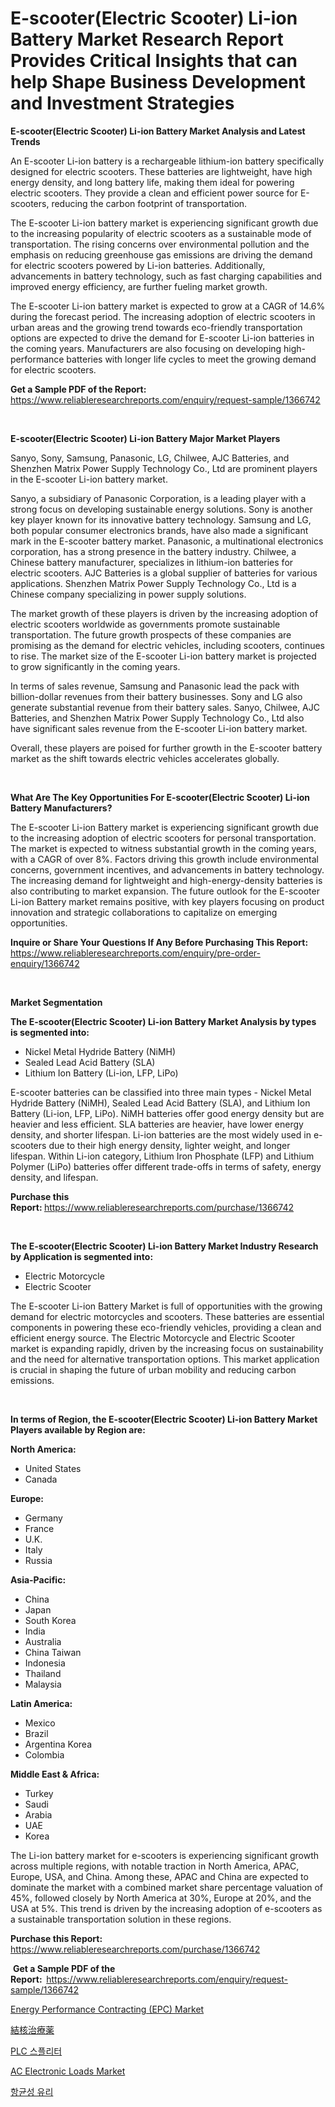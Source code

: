 <p><h1>E-scooter(Electric Scooter) Li-ion Battery Market Research Report Provides Critical Insights that can help Shape Business Development and Investment Strategies</h1></p><p><strong>E-scooter(Electric Scooter) Li-ion Battery Market Analysis and Latest Trends</strong></p>
<p><p>An E-scooter Li-ion battery is a rechargeable lithium-ion battery specifically designed for electric scooters. These batteries are lightweight, have high energy density, and long battery life, making them ideal for powering electric scooters. They provide a clean and efficient power source for E-scooters, reducing the carbon footprint of transportation.</p><p>The E-scooter Li-ion battery market is experiencing significant growth due to the increasing popularity of electric scooters as a sustainable mode of transportation. The rising concerns over environmental pollution and the emphasis on reducing greenhouse gas emissions are driving the demand for electric scooters powered by Li-ion batteries. Additionally, advancements in battery technology, such as fast charging capabilities and improved energy efficiency, are further fueling market growth.</p><p>The E-scooter Li-ion battery market is expected to grow at a CAGR of 14.6% during the forecast period. The increasing adoption of electric scooters in urban areas and the growing trend towards eco-friendly transportation options are expected to drive the demand for E-scooter Li-ion batteries in the coming years. Manufacturers are also focusing on developing high-performance batteries with longer life cycles to meet the growing demand for electric scooters.</p></p>
<p><strong>Get a Sample PDF of the Report:&nbsp;</strong> <a href="https://www.reliableresearchreports.com/enquiry/request-sample/1366742">https://www.reliableresearchreports.com/enquiry/request-sample/1366742</a></p>
<p>&nbsp;</p>
<p><strong>E-scooter(Electric Scooter) Li-ion Battery Major Market Players</strong></p>
<p><p>Sanyo, Sony, Samsung, Panasonic, LG, Chilwee, AJC Batteries, and Shenzhen Matrix Power Supply Technology Co., Ltd are prominent players in the E-scooter Li-ion battery market. </p><p>Sanyo, a subsidiary of Panasonic Corporation, is a leading player with a strong focus on developing sustainable energy solutions. Sony is another key player known for its innovative battery technology. Samsung and LG, both popular consumer electronics brands, have also made a significant mark in the E-scooter battery market. Panasonic, a multinational electronics corporation, has a strong presence in the battery industry. Chilwee, a Chinese battery manufacturer, specializes in lithium-ion batteries for electric scooters. AJC Batteries is a global supplier of batteries for various applications. Shenzhen Matrix Power Supply Technology Co., Ltd is a Chinese company specializing in power supply solutions.</p><p>The market growth of these players is driven by the increasing adoption of electric scooters worldwide as governments promote sustainable transportation. The future growth prospects of these companies are promising as the demand for electric vehicles, including scooters, continues to rise. The market size of the E-scooter Li-ion battery market is projected to grow significantly in the coming years.</p><p>In terms of sales revenue, Samsung and Panasonic lead the pack with billion-dollar revenues from their battery businesses. Sony and LG also generate substantial revenue from their battery sales. Sanyo, Chilwee, AJC Batteries, and Shenzhen Matrix Power Supply Technology Co., Ltd also have significant sales revenue from the E-scooter Li-ion battery market.</p><p>Overall, these players are poised for further growth in the E-scooter battery market as the shift towards electric vehicles accelerates globally.</p></p>
<p>&nbsp;</p>
<p><strong>What Are The Key Opportunities For E-scooter(Electric Scooter) Li-ion Battery Manufacturers?</strong></p>
<p><p>The E-scooter Li-ion Battery market is experiencing significant growth due to the increasing adoption of electric scooters for personal transportation. The market is expected to witness substantial growth in the coming years, with a CAGR of over 8%. Factors driving this growth include environmental concerns, government incentives, and advancements in battery technology. The increasing demand for lightweight and high-energy-density batteries is also contributing to market expansion. The future outlook for the E-scooter Li-ion Battery market remains positive, with key players focusing on product innovation and strategic collaborations to capitalize on emerging opportunities.</p></p>
<p><strong>Inquire or Share Your Questions If Any Before Purchasing This Report:</strong> <a href="https://www.reliableresearchreports.com/enquiry/pre-order-enquiry/1366742">https://www.reliableresearchreports.com/enquiry/pre-order-enquiry/1366742</a></p>
<p>&nbsp;</p>
<p><strong>Market Segmentation</strong></p>
<p><strong>The E-scooter(Electric Scooter) Li-ion Battery Market Analysis by types is segmented into:</strong></p>
<p><ul><li>Nickel Metal Hydride Battery (NiMH)</li><li>Sealed Lead Acid Battery (SLA)</li><li>Lithium Ion Battery (Li-ion, LFP, LiPo)</li></ul></p>
<p><p>E-scooter batteries can be classified into three main types - Nickel Metal Hydride Battery (NiMH), Sealed Lead Acid Battery (SLA), and Lithium Ion Battery (Li-ion, LFP, LiPo). NiMH batteries offer good energy density but are heavier and less efficient. SLA batteries are heavier, have lower energy density, and shorter lifespan. Li-ion batteries are the most widely used in e-scooters due to their high energy density, lighter weight, and longer lifespan. Within Li-ion category, Lithium Iron Phosphate (LFP) and Lithium Polymer (LiPo) batteries offer different trade-offs in terms of safety, energy density, and lifespan.</p></p>
<p><strong>Purchase this Report:&nbsp;</strong><a href="https://www.reliableresearchreports.com/purchase/1366742">https://www.reliableresearchreports.com/purchase/1366742</a></p>
<p>&nbsp;</p>
<p><strong>The E-scooter(Electric Scooter) Li-ion Battery Market Industry Research by Application is segmented into:</strong></p>
<p><ul><li>Electric Motorcycle</li><li>Electric Scooter</li></ul></p>
<p><p>The E-scooter Li-ion Battery Market is full of opportunities with the growing demand for electric motorcycles and scooters. These batteries are essential components in powering these eco-friendly vehicles, providing a clean and efficient energy source. The Electric Motorcycle and Electric Scooter market is expanding rapidly, driven by the increasing focus on sustainability and the need for alternative transportation options. This market application is crucial in shaping the future of urban mobility and reducing carbon emissions.</p></p>
<p>&nbsp;</p>
<p><strong>In terms of Region, the E-scooter(Electric Scooter) Li-ion Battery Market Players available by Region are:</strong></p>
<p>
    <p> <strong> North America: </strong>
        <ul>
            <li>United States</li>
            <li>Canada</li>
        </ul>
        </p> 
    <p> <strong> Europe: </strong>
        <ul>
            <li>Germany</li>
            <li>France</li>
            <li>U.K.</li>
            <li>Italy</li>
            <li>Russia</li>
        </ul>
        </p> 
    <p> <strong> Asia-Pacific: </strong>
        <ul>
            <li>China</li>
            <li>Japan</li>
            <li>South Korea</li>
            <li>India</li>
            <li>Australia</li>
            <li>China Taiwan</li>
            <li>Indonesia</li>
            <li>Thailand</li>
            <li>Malaysia</li>
        </ul>
        </p> 
    <p> <strong> Latin America: </strong>
        <ul>
            <li>Mexico</li>
            <li>Brazil</li>
            <li>Argentina Korea</li>
            <li>Colombia</li>
        </ul>
        </p> 
    <p> <strong> Middle East & Africa: </strong>
        <ul>
            <li>Turkey</li>
            <li>Saudi</li>
            <li>Arabia</li>
            <li>UAE</li>
            <li>Korea</li>
        </ul>
    </p>
    </p>
<p><p>The Li-ion battery market for e-scooters is experiencing significant growth across multiple regions, with notable traction in North America, APAC, Europe, USA, and China. Among these, APAC and China are expected to dominate the market with a combined market share percentage valuation of 45%, followed closely by North America at 30%, Europe at 20%, and the USA at 5%. This trend is driven by the increasing adoption of e-scooters as a sustainable transportation solution in these regions.</p></p>
<p><strong>Purchase this Report: </strong><a href="https://www.reliableresearchreports.com/purchase/1366742">https://www.reliableresearchreports.com/purchase/1366742</a></p>
<p>&nbsp;<strong>Get a Sample PDF of the Report:&nbsp;&nbsp;</strong><a href="https://www.reliableresearchreports.com/enquiry/request-sample/1366742">https://www.reliableresearchreports.com/enquiry/request-sample/1366742</a></p>
<p><strong></strong></p>
<p><p><a href="https://github.com/Airanohannonzb68e5pb53oc1/Market-Research-Report-List-1/blob/main/energy-performance-contracting-epc-market.md">Energy Performance Contracting (EPC) Market</a></p><p><a href="https://medium.com/@kingmsvie/%E7%B5%90%E6%A0%B8%E6%B2%BB%E7%99%82%E8%96%AC%E5%B8%82%E5%A0%B4-2031%E5%B9%B4%E3%81%BE%E3%81%A7%E3%81%AE%E3%83%88%E3%83%AC%E3%83%B3%E3%83%89-%E4%BA%88%E6%B8%AC-%E7%AB%B6%E4%BA%89%E5%88%86%E6%9E%90-188a00bab1bb">結核治療薬</a></p><p><a href="https://github.com/khytkeqagplkzqvh/Market-Research-Report-List-1/blob/main/830912815578.md">PLC 스플리터</a></p><p><a href="https://view.publitas.com/reportprime-1/ac-electronic-loads-market-size-global-industry-overview-market-segmentation-and-forecast-2024-to-2031/">AC Electronic Loads Market</a></p><p><a href="https://medium.com/@arthuralety6767836754/%ED%95%AD%EA%B7%A0-%EC%9C%A0%EB%A6%AC-%EC%8B%9C%EC%9E%A5-%EC%9C%A0%ED%98%95-%EC%9D%91%EC%9A%A9-%EB%B0%8F-%EC%A7%80%EB%A6%AC%EB%B3%84-%EC%A2%85%ED%95%A9-%ED%8F%89%EA%B0%80-6fa33480d78e">항균성 유리</a></p></p>